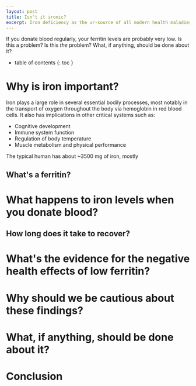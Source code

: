 ```yaml
---
layout: post
title: Isn't it ironic?
excerpt: Iron deficiency as the ur-source of all modern health maladies.
---
```


If you donate blood regularly, your ferritin levels are probably very low. Is this a problem? Is this _the_ problem? What, if anything, should be done about it?

<!--more-->
* table of contents
{: toc }

# Why is iron important?

<!-- Some stuff about what iron does in the body -->

Iron plays a large role in several essential bodily processes, most notably in the transport of oxygen throughout the body via hemoglobin in red blood cells. It also has implications in other critical systems such as:

- Cognitive development
- Immune system function
- Regulation of body temperature
- Muscle metabolism and physical performance

The typical human has about ~3500 mg of iron, mostly 

<!-- Specifics on where iron is located, in what quantities, and the iron cycle -->

## What's a ferritin?

<!-- A bit about ferritin itself and its purpose -->

# What happens to iron levels when you donate blood?

<!-- A bit about how much iron is removed via whole (or double red) -->

## How long does it take to recover?

<!-- How this affects various quantities over the next several hours/days/weeks/months -->

# What's the evidence for the negative health effects of low ferritin?

<!-- Articles and studies related to low ferritin levels -->

<!-- Anecdata including the Iron Protocol -->

# Why should we be cautious about these findings?

<!-- Tweet re: health claims around coffee/caffeine/wine -->

<!-- General sense that we're prone to seek simple explanations re: health (lead, obesity, chronic lyme, long covid) -->

<!-- Survey data showing nonsignificant results around ferritin levels -->

# What, if anything, should be done about it?

<!-- Blood tests related to iron levels and what to look for -->

<!-- Iron supplementation and the various options -->

<!-- Iron infusions and the various options -->

# Conclusion

<!-- Even if this is nothing, or even if it's 5%, supplementation is cheap and unlikely to be harmful -->

<!-- Be careful when donating blood, especially double red. Consider taking much longer breaks between donations. --/>

<!-- Get your ferritin tested at your next checkup (and share the results with me, if you feel comfortable)! -->